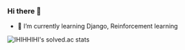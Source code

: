 ### Hi there 👋

- 🌱 I’m currently learning Django, Reinforcement learning

![IHIHHIHI's solved.ac stats](https://github-readme-solvedac.hyp3rflow.vercel.app/api/?handle=IHHI)


<!--
**IHIHHIHI/IHIHHIHI** is a ✨ _special_ ✨ repository because its `README.md` (this file) appears on your GitHub profile.

Here are some ideas to get you started:

- 🔭 I’m currently working on ...

- 👯 I’m looking to collaborate on ...
- 🤔 I’m looking for help with ...
- 💬 Ask me about ...
- 📫 How to reach me: ...
- 😄 Pronouns: ...
- ⚡ Fun fact: ...
-->
